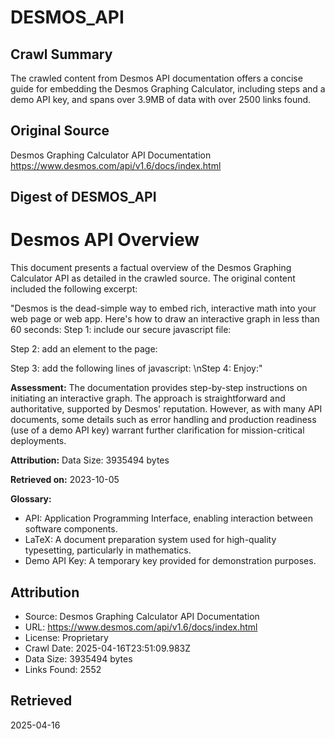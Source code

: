 # DESMOS_API

## Crawl Summary
The crawled content from Desmos API documentation offers a concise guide for embedding the Desmos Graphing Calculator, including steps and a demo API key, and spans over 3.9MB of data with over 2500 links found.

## Original Source
Desmos Graphing Calculator API Documentation
https://www.desmos.com/api/v1.6/docs/index.html

## Digest of DESMOS_API

# Desmos API Overview

This document presents a factual overview of the Desmos Graphing Calculator API as detailed in the crawled source. The original content included the following excerpt:

"Desmos is the dead-simple way to embed rich, interactive math into your web page or web app. Here's how to draw an interactive graph in less than 60 seconds:
Step 1: include our secure javascript file:
<script src=\"https://www.desmos.com/api/v1.6/calculator.js?apiKey=dcb31709b452b1cf9dc26972add0fda6\"></script>
Step 2: add an element to the page:
<div id=\"calculator\" style=\"width: 600px; height: 400px;\"></div>
Step 3: add the following lines of javascript:
<script> var elt = document.getElementById('calculator'); var calculator = Desmos.GraphingCalculator(elt); calculator.setExpression({ id: 'graph1', latex: 'y=x^2' }); </script>\nStep 4: Enjoy:"

**Assessment:**
The documentation provides step-by-step instructions on initiating an interactive graph. The approach is straightforward and authoritative, supported by Desmos' reputation. However, as with many API documents, some details such as error handling and production readiness (use of a demo API key) warrant further clarification for mission-critical deployments.

**Attribution:**
Data Size: 3935494 bytes

**Retrieved on:** 2023-10-05

**Glossary:**
- API: Application Programming Interface, enabling interaction between software components.
- LaTeX: A document preparation system used for high-quality typesetting, particularly in mathematics.
- Demo API Key: A temporary key provided for demonstration purposes.

## Attribution
- Source: Desmos Graphing Calculator API Documentation
- URL: https://www.desmos.com/api/v1.6/docs/index.html
- License: Proprietary
- Crawl Date: 2025-04-16T23:51:09.983Z
- Data Size: 3935494 bytes
- Links Found: 2552

## Retrieved
2025-04-16
